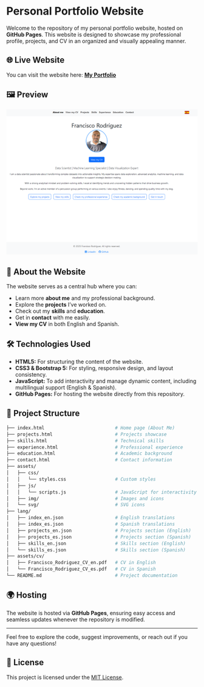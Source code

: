 # Personal Portfolio Website

Welcome to the repository of my personal portfolio website, hosted on **GitHub Pages**. This website is designed to showcase my professional profile, projects, and CV in an organized and visually appealing manner.

## 🌐 Live Website

You can visit the website here: [**My Portfolio**](https://FranRguezCer.github.io/portfolio/)

## 🖼️ Preview

![Website Preview](assets/img/preview.png)

## 🚀 About the Website

The website serves as a central hub where you can:
- Learn more **about me** and my professional background.
- Explore the **projects** I’ve worked on.
- Check out my **skills** and **education**.
- Get in **contact** with me easily.
- **View my CV** in both English and Spanish.

## 🛠️ Technologies Used

- **HTML5:** For structuring the content of the website.
- **CSS3 & Bootstrap 5:** For styling, responsive design, and layout consistency.
- **JavaScript:** To add interactivity and manage dynamic content, including multilingual support (English & Spanish).
- **GitHub Pages:** For hosting the website directly from this repository.

## 📂 Project Structure

```bash
├── index.html                          # Home page (About Me)
├── projects.html                       # Projects showcase
├── skills.html                         # Technical skills
├── experience.html                     # Professional experience
├── education.html                      # Academic background
├── contact.html                        # Contact information
├── assets/
│   ├── css/
│   │   └── styles.css                  # Custom styles
│   ├── js/
│   │   └── scripts.js                  # JavaScript for interactivity and language switching
│   ├── img/                            # Images and icons
│   └── svg/                            # SVG icons
├── lang/
│   ├── index_en.json                   # English translations
│   ├── index_es.json                   # Spanish translations
│   ├── projects_en.json                # Projects section (English)
│   ├── projects_es.json                # Projects section (Spanish)
│   ├── skills_en.json                  # Skills section (English)
│   └── skills_es.json                  # Skills section (Spanish)
├── assets/cv/
│   ├── Francisco_Rodriguez_CV_en.pdf   # CV in English
│   └── Francisco_Rodriguez_CV_es.pdf   # CV in Spanish
└── README.md                           # Project documentation

```

## 🌍 Hosting

The website is hosted via **GitHub Pages**, ensuring easy access and seamless updates whenever the repository is modified.

---

Feel free to explore the code, suggest improvements, or reach out if you have any questions!

## 📄 License

This project is licensed under the [MIT License](LICENSE).